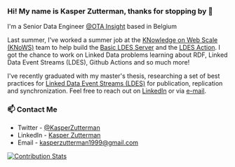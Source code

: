 ### Hi! My name is Kasper Zutterman, thanks for stopping by 👋
I'm a Senior Data Engineer [@OTA Insight](https://www.otainsight.com/) based in Belgium

Last summer, I've worked a summer job at the [KNowledge on Web Scale (KNoWS)](https://knows.idlab.ugent.be/index.html) team to help build the [Basic LDES Server](https://github.com/TREEcg/Basic-LDES-Server) and the [LDES Action](https://github.com/TREEcg/LDES-Action). I got the chance to work on Linked Data problems learning about RDF, Linked Data Event Streams (LDES), Github Actions and so much more!

I've recently graduated with my master's thesis, researching a set of best practices for [Linked Data Event Streams (LDES)](https://semiceu.github.io/LinkedDataEventStreams/) for publication, replication and synchronization. Feel free to reach out on [LinkedIn](https://www.linkedin.com/in/kasperzutterman/) or via [e-mail](mailto:kasperzutterman1999@gmail.com).

### 📫 Contact Me
- Twitter - [@KasperZutterman](https://twitter.com/KasperZutterman)
- LinkedIn - [Kasper Zutterman](https://www.linkedin.com/in/kasperzutterman/)
- Email - [kasperzutterman1999@gmail.com](mailto:kasperzutterman1999@gmail.com)

[![Contribution Stats](https://github-contribution-stats.vercel.app/api/?username=KasperZutterman)](https://github.com/KasperZutterman)

<!--
**KasperZutterman/KasperZutterman** is a ✨ _special_ ✨ repository because its `README.md` (this file) appears on your GitHub profile.

Here are some ideas to get you started:

- 🔭 I’m currently working on ...
- 🌱 I’m currently learning ...
- 👯 I’m looking to collaborate on ...
- 🤔 I’m looking for help with ...
- 💬 Ask me about ...
- 📫 How to reach me: ...
- 😄 Pronouns: ...
- ⚡ Fun fact: ...
-->
